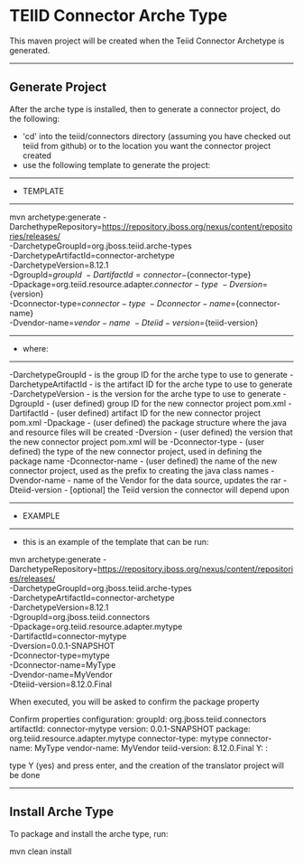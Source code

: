 TEIID Connector Arche Type
================

This maven project will be created when the Teiid Connector Archetype is generated.  


-----------
Generate Project
-----------

After the arche type is installed, then to generate a connector project, do the following:

-  'cd' into the teiid/connectors directory (assuming you have checked out teiid from github) or to the
	location you want the connector project created
-  use the following template to generate the project:

***********
* TEMPLATE
***********

mvn archetype:generate       -DarchethypeRepository=https://repository.jboss.org/nexus/content/repositories/releases/                                \
  -DarchetypeGroupId=org.jboss.teiid.arche-types                \
  -DarchetypeArtifactId=connector-archetype          \
  -DarchetypeVersion=8.12.1               \
  -DgroupId=${groupId}   				\
  -DartifactId=connector-${connector-type}	\
  -Dpackage=org.teiid.resource.adapter.${connector-type}    \
  -Dversion=${version}    \
  -Dconnector-type=${connector-type}   \
  -Dconnector-name=${connector-name}   \
  -Dvendor-name=${vendor-name}    \
  -Dteiid-version=${teiid-version}


********
* where:
********

  -DarchetypeGroupId    -  is the group ID for the arche type to use to generate
  -DarchetypeArtifactId -  is the artifact ID for the arche type to use to generate
  -DarchetypeVersion	-  is the version for the arche type to use to generate
  -DgroupId		-  (user defined) group ID for the new connector project pom.xml
  -DartifactId		-  (user defined) artifact ID for the new connector project pom.xml
  -Dpackage		-  (user defined) the package structure where the java and resource files will be created
  -Dversion		-  (user defined) the version that the new connector project pom.xml will be
  -Dconnector-type	-  (user defined) the type of the new connector project, used in defining the package name
  -Dconnector-name	-  (user defined) the name of the new connector project, used as the prefix to creating the java class names
  -Dvendor-name		-  name of the Vendor for the data source, updates the rar
  -Dteiid-version   -  [optional] the Teiid version the connector will depend upon


*********
* EXAMPLE
*********

-  this is an example of the template that can be run:

mvn archetype:generate      -DarchetypeRepository=https://repository.jboss.org/nexus/content/repositories/releases/                   \
  -DarchetypeGroupId=org.jboss.teiid.arche-types   \
  -DarchetypeArtifactId=connector-archetype  \
  -DarchetypeVersion=8.12.1  \
  -DgroupId=org.jboss.teiid.connectors  \
  -Dpackage=org.teiid.resource.adapter.mytype \
  -DartifactId=connector-mytype	\
  -Dversion=0.0.1-SNAPSHOT    \
  -Dconnector-type=mytype   \
  -Dconnector-name=MyType   \
  -Dvendor-name=MyVendor	\
  -Dteiid-version=8.12.0.Final



When executed, you will be asked to confirm the package property

Confirm properties configuration:
groupId: org.jboss.teiid.connectors
artifactId: connector-mytype
version: 0.0.1-SNAPSHOT
package: org.teiid.resource.adapter.mytype
connector-type: mytype
connector-name: MyType
vendor-name: MyVendor
teiid-version: 8.12.0.Final
 Y: : 


type Y (yes) and press enter, and the creation of the translator project will be done


-------
Install Arche Type
-------

To package and install the arche type, run:

mvn clean install 



